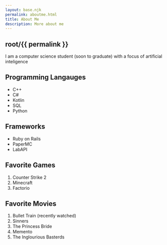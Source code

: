 ```yaml
---
layout: base.njk
permalink: aboutme.html
title: About Me
description: More about me
---
```


<section class="half">
	<h1>root/{{ permalink }}</h1>
	<p>
		I am a computer science student (soon to graduate) with a focus of
		artificial inteligence
	</p>
	<h2>Programming Langauges</h2>
	<ul>
		<li>C++</li>
		<li>C#</li>
		<li>Kotlin</li>
		<li>SQL</li>
		<li>Python</li>
	</ul>
	<h2>Frameworks</h2>
	<ul>
		<li>Ruby on Rails</li>
		<li>PaperMC</li>
		<li>LabAPI</li>
	</ul>
	<h2>Favorite Games</h2>
	<ol>
		<li>Counter Strike 2</li>
		<li>Minecraft</li>
		<li>Factorio</li>
	</ol>
	<h2>Favorite Movies</h2>
	<ol>
		<li>Bullet Train (recently watched)</li>
		<li>Sinners</li>
		<li>The Princess Bride</li>
		<li>Memento</li>
		<li>The Inglourious Basterds</li>
	</ol>
</section>
